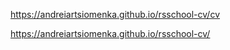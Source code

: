 https://andreiartsiomenka.github.io/rsschool-cv/cv

https://andreiartsiomenka.github.io/rsschool-cv/
